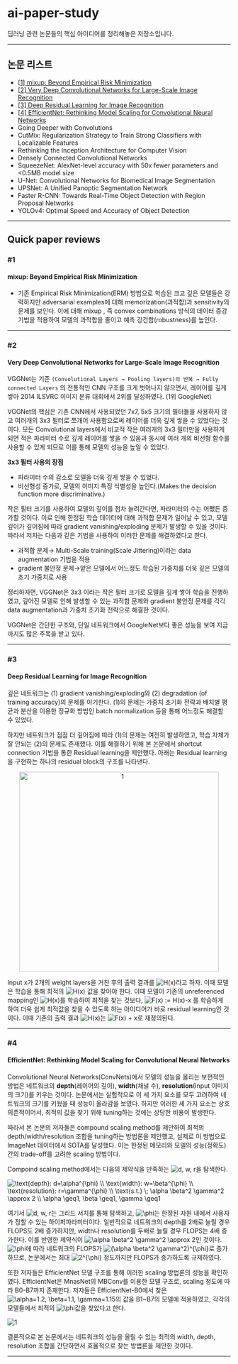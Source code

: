 # ai-paper-study

딥러닝 관련 논문들의 핵심 아이디어를 정리해놓은 저장소입니다.

---

## 논문 리스트

- [[1] mixup: Beyond Empirical Risk Minimization](#1)
- [[2] Very Deep Convolutional Networks for Large-Scale Image Recognition](#2)
- [[3] Deep Residual Learning for Image Recognition](#3)
- [[4] EfficientNet: Rethinking Model Scaling for Convolutional Neural Networks](#4)
- Going Deeper with Convolutions
- CutMix: Regularization Strategy to Train Strong Classifiers with Localizable Features
- Rethinking the Inception Architecture for Computer Vision
- Densely Connected Convolutional Networks
- SqueezeNet: AlexNet-level accuracy with 50x fewer parameters and <0.5MB model size
- U-Net: Convolutional Networks for Biomedical Image Segmentation
- UPSNet: A Unified Panoptic Segmentation Network
- Faster R-CNN: Towards Real-Time Object Detection with Region Proposal Networks
- YOLOv4: Optimal Speed and Accuracy of Object Detection

---

## Quick paper reviews

### #1
#### mixup: Beyond Empirical Risk Minimization

* 기존 Empirical Risk Minimization(ERM) 방법으로 학습된 크고 깊은 모델들은 강력하지만 adversarial examples에 대해 memorization(과적합)과 sensitivity의 문제를 보인다. 이에 대해 mixup , 즉 convex combinations 방식의 데이터 증강 기법을 적용하여 모델의 과적합을 줄이고 예측 강건함(robustness)를 높인다.

---

### #2
#### Very Deep Convolutional Networks for Large-Scale Image Recognition
VGGNet는 기존 `(Convolutional Layers → Pooling layers)의 반복 → Fully connected Layers` 의 전통적인 CNN 구조를 크게 벗어나지 않으면서, 레이어를 깊게 쌓아 2014 ILSVRC 이미지 분류 대회에서 2위를 달성하였다. (1위 GoogleNet)

VGGNet의 핵심은 기존 CNN에서 사용되었던 7x7, 5x5 크기의 필터들을 사용하지 않고 여러개의 3x3 필터로 쪼개어 사용함으로써 레이어를 더욱 깊게 쌓을 수 있었다는 것이다.  모든 Convolutional layers에서 비교적 작은 여러개의  3x3 필터만을 사용하게 되면 적은 파라미터 수로 깊게 레이어를 쌓을 수 있음과 동시에 여러 개의 비선형 함수를 사용할 수 있게 되므로 이를 통해 모델의 성능을 높일 수 있었다.

**3x3 필터 사용의 장점**

- 파라미터 수의 감소로 모델을 더욱 깊게 쌓을 수 있었다.
- 비선형성 증가로, 모델의 이미지 특징 식별성을 높인다.(Makes the decision function more discriminative.)

작은 필터 크기를 사용하여 모델의 깊이를 점차 늘려간다면, 파라미터의 수는 어쨌든 증가할 것이다. 이로 인해 한정된 학습 데이터에 대해 과적합 문제가 일어날 수 있고, 모델 깊이가 깊어짐에 따라 gradient vanishing/exploding 문제가 발생할 수 있을 것이다. 따라서 저자는 다음과 같은 기법을 사용하여 이러한 문제를 해결하였다고 한다.

- 과적합 문제→ Multi-Scale training(Scale Jittering)이라는 data augmentation 기법을 적용
- gradient 불안정 문제→얕은 모델에서 어느정도 학습된 가중치를 더욱 깊은 모델의 초기 가중치로 사용

정리하자면, VGGNet은 3x3 이라는 작은 필터 크기로 모델을 깊게 쌓아 학습을 진행하였고, 깊어진 모델로 인해 발생할 수 있는 과적합 문제와 gradient 불안정 문제를 각각 data augmentation과 가중치 초기화 전략으로 해결한 것이다.

VGGNet은 간단한 구조와, 단일 네트워크에서 GoogleNet보다 좋은 성능을 보여 지금까지도 많은 주목을 받고 있다.

---

### #3
#### Deep Residual Learning for Image Recognition
깊은 네트워크는 (1) gradient vanishing/exploding와 (2) degradation (of training accuracy)의 문제를 야기한다. (1)의 문제는 가중치 초기화 전략과 배치별 평균과 분산을 이용한 정규화 방법인 batch normalization 등을 통해 어느정도 해결할 수 있었다.

하지만 네트워크가 점점 더 깊어짐에 따라 (1)의 문제는 여전히 발생하였고, 학습 자체가 잘 안되는 (2)의 문제도 존재했다. 이를 해결하기 위해 본 논문에서 shortcut connection 기법을 통한 Residual learning을 제안했다. 아래는 Residual learning을 구현하는 하나의 residual block의 구조를 나타낸다.

<p align="center">
<img width="450" alt="1" src="https://user-images.githubusercontent.com/63924704/153001967-f7cdb834-3a5e-4850-a27d-83edc7183ad6.png">
</p>
  
Input x가 2개의 weight layers을 거친 후의 출력 결과를 <img src="https://latex.codecogs.com/svg.image?H(x)" title="H(x)" />라고 하자. 이때 모델은 학습을 통해 최적의 <img src="https://latex.codecogs.com/svg.image?H(x)" title="H(x)" /> 값을 찾아야 한다.  이때 모델이 기존의 unreferenced mapping인 <img src="https://latex.codecogs.com/svg.image?H(x)" title="H(x)" />를 학습하여 최적을 찾는 것보다, <img src="https://latex.codecogs.com/svg.image?F(x)&space;:=&space;H(x)-x" title="F(x) := H(x)-x" /> 를 학습하게 하여 더욱 쉽게 최적값을 찾을 수 있도록 하는 아이디어가 바로 residual learning인 것이다. 이때 기존의 출력 결과 <img src="https://latex.codecogs.com/svg.image?H(x)" title="H(x)" />는 <img src="https://latex.codecogs.com/svg.image?F(x)&space;&plus;&space;x" title="F(x) + x" />로 재정의된다. 

---

### #4
#### EfficientNet: Rethinking Model Scaling for Convolutional Neural Networks
Convolutional Neural Networks(ConvNets)에서 모델의 성능을 올리는 보편적인 방법은 네트워크의 **depth**(레이어의 깊이), **width**(채널 수), **resolution**(Input 이미지의 크기)를 키우는 것이다. 논문에서는 실험적으로 이 세 가지 요소를 모두 고려하여 네트워크의 크기를 키웠을 때 성능이 올라감을 보였다. 하지만 이러한 세 가지 요소는 상호 의존적이어서, 최적의 값을 찾기 위해 tuning하는 것에는 상당한 비용이 발생한다.

따라서 본 논문의 저자들은 compound scaling method를 제안하여 최적의 depth/width/resolution 조합을 tuning하는 방법론을 제안했고, 실제로 이 방법으로 ImageNet 데이터에서 SOTA를 달성했다. 이는 한정된 메모리와 모델의 성능(정확도)간의 trade-off를 고려한 scaling 방법이다. 

Compoind scaling method에서는 다음의 제약식을 만족하는 <img src="https://latex.codecogs.com/svg.image?d,&space;w,&space;r" title="d, w, r" />을 탐색한다.

<img src="https://latex.codecogs.com/svg.image?\text{depth}:&space;d=\alpha^{\phi}&space;\\&space;\text{width}:&space;w=\beta^{\phi}&space;\\&space;\text{resolution}:&space;r=\gamma^{\phi}&space;\\&space;\text{s.t.}&space;\;&space;\alpha&space;\beta^2&space;\gamma^2&space;\approx&space;2&space;&space;\\&space;\alpha&space;\geq1,&space;\beta&space;\geq1,&space;\gamma&space;\geq1" title="\text{depth}: d=\alpha^{\phi} \\ \text{width}: w=\beta^{\phi} \\ \text{resolution}: r=\gamma^{\phi} \\ \text{s.t.} \; \alpha \beta^2 \gamma^2 \approx 2 \\ \alpha \geq1, \beta \geq1, \gamma \geq1" />

여기서 <img src="https://latex.codecogs.com/svg.image?d,&space;w,&space;r" title="d, w, r" />는 그리드 서치를 통해 탐색하고, <img src="https://latex.codecogs.com/svg.image?\phi" title="\phi" />는 한정된 자원 내에서 사용자가 정할 수 있는 하이퍼파라미터이다. 일반적으로 네트워크의 depth를 2배로 늘릴 경우 FLOPS도 2배 증가하지만, width나 resolution를 두배로 늘릴 경우 FLOPS는 4배 증가한다. 이를 반영한 제약식이 <img src="https://latex.codecogs.com/svg.image?\alpha&space;\beta^2&space;\gamma^2&space;\approx&space;2&space;&space;" title="\alpha \beta^2 \gamma^2 \approx 2 " />인 것이다. <img src="https://latex.codecogs.com/svg.image?\phi" title="\phi" />에 따라 네트워크의 FLOPS가 <img src="https://latex.codecogs.com/svg.image?(\alpha&space;\beta^2&space;\gamma^2)^{\phi}" title="(\alpha \beta^2 \gamma^2)^{\phi}" />로 증가하므로, 논문에서는 최대 <img src="https://latex.codecogs.com/svg.image?2^{\phi}" title="2^{\phi}" /> 정도까지만 FLOPS가 증가하도록 규제하였다.

또한 저자들은 EfficientNet 모델 구조를 통해 이러한 scaling 방법론의 성능을 확인하였다. EfficientNet은 MnasNet의 MBConv를 이용한 모델 구조로, scaling 정도에 따라 B0-B7까지 존재한다. 저자들은 EfficientNet-B0에서 찾은 <img src="https://latex.codecogs.com/svg.image?\alpha=1.2,&space;\beta=1.1,&space;\gamma=1.15" title="\alpha=1.2, \beta=1.1, \gamma=1.15" />의 값을 B1~B7의 모델에 적용하였고, 각각의 모델들에서 최적의 <img src="https://latex.codecogs.com/svg.image?\phi" title="\phi" />값을 찾았다고 한다. 

![1](https://user-images.githubusercontent.com/63924704/153387089-8bcc0645-70c6-470d-823b-615ed07ee4be.png)


결론적으로 본 논문에서는 네트워크의 성능을 올릴 수 있는 최적의 width, depth, resolution 조합을 간단하면서 효율적으로 찾는 방법론을 제안한 것이다.

---




